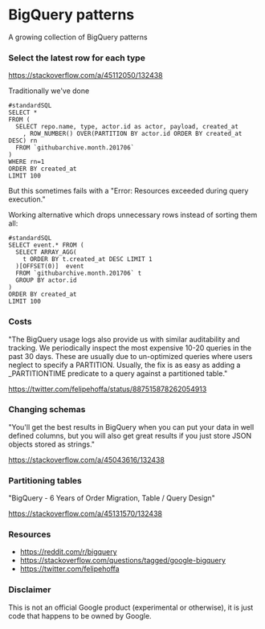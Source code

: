 # BigQuery patterns

A growing collection of BigQuery patterns


### Select the latest row for each type

https://stackoverflow.com/a/45112050/132438

Traditionally we've done

    #standardSQL
    SELECT *
    FROM (
      SELECT repo.name, type, actor.id as actor, payload, created_at
        , ROW_NUMBER() OVER(PARTITION BY actor.id ORDER BY created_at DESC) rn
      FROM `githubarchive.month.201706` 
    )
    WHERE rn=1
    ORDER BY created_at
    LIMIT 100

But this sometimes fails with a "Error: Resources exceeded during query execution."

Working alternative which drops unnecessary rows instead of sorting them all:

    #standardSQL
    SELECT event.* FROM (
      SELECT ARRAY_AGG(
        t ORDER BY t.created_at DESC LIMIT 1
      )[OFFSET(0)]  event
      FROM `githubarchive.month.201706` t 
      GROUP BY actor.id
    )
    ORDER BY created_at
    LIMIT 100
    
### Costs

"The BigQuery usage logs also provide us with similar auditability and tracking. We periodically inspect the most expensive 10-20 queries in the past 30 days. These are usually due to un-optimized queries where users neglect to specify a PARTITION. Usually, the fix is as easy as adding a _PARTITIONTIME predicate to a query against a partitioned table."

https://twitter.com/felipehoffa/status/887515878262054913

### Changing schemas

"You'll get the best results in BigQuery when you can put your data in well defined columns, but you will also get great results if you just store JSON objects stored as strings."

https://stackoverflow.com/a/45043616/132438

### Partitioning tables

"BigQuery - 6 Years of Order Migration, Table / Query Design"

https://stackoverflow.com/a/45131570/132438


### Resources

- https://reddit.com/r/bigquery
- https://stackoverflow.com/questions/tagged/google-bigquery
- https://twitter.com/felipehoffa

### Disclaimer

This is not an official Google product (experimental or otherwise), it is just
code that happens to be owned by Google.
